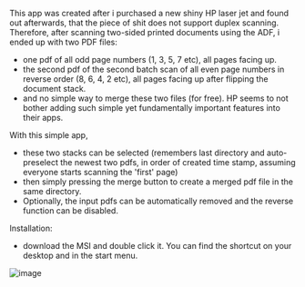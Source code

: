 This app was created after i purchased a new shiny HP laser jet and found out afterwards, that the piece of shit does not support duplex scanning. 
Therefore, after scanning two-sided printed documents using the ADF, i ended up with two PDF files:
- one pdf of all odd page numbers (1, 3, 5, 7 etc), all pages facing up.
- the second pdf of the second batch scan of all even page numbers in reverse order (8, 6, 4, 2 etc), all pages facing up after flipping the document stack.
- and no simple way to merge these two files (for free). HP seems to not bother adding such simple yet fundamentally important features into their apps.

With this simple app, 
- these two stacks can be selected (remembers last directory and auto-preselect the newest two pdfs, in order of created time stamp, assuming everyone starts scanning the 'first' page)
- then simply pressing the merge button to create a merged pdf file in the same directory.
- Optionally, the input pdfs can be automatically removed and the reverse function can be disabled.

Installation:
- download the MSI and double click it. You can find the shortcut on your desktop and in the start menu.

![image](https://github.com/Johannes34/PDF-Merge/assets/36926432/a3066d6a-8a68-4ed4-bbd1-2fa35b669bd9)
